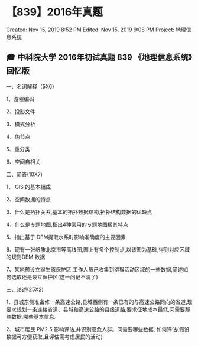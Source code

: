# 【839】2016年真题

Created: Nov 15, 2019 8:52 PM
Edited: Nov 15, 2019 9:08 PM
Project: 地理信息系统

## 🎓 中科院大学 2016年初试真题 839 《地理信息系统》回忆版

一、名词解释（5X6）

1、游程编码

2、投影文件

3、模式分析

4、伪节点

5、重分类

6、空间自相关

二、简答(10X7)

1、 GIS 的基本組成

2、空间数据的特点

3、什么是拓扑关系,基本的拓扑数据结构,拓扑结构数据的优缺点

4、什么是专题地图,指出4种常用的专题地图极其特点

5、指出基于 DEM提取水系时影响准确度的主要因素

6、现有一张纸质北京市等高线图,图上有多个控制点,以该图为基础,得到对应区域的规则DEM 数据

7、某地预设立猴生态保护区,工作人员己收集到猕猴活动区域的一些数据,简述如何选取还是设立保护区(这一问记不清了)

三、论述(25X2)

1、县城东侧准备修一条高速公路,县城西侧有一条已有的与高速公路同向的省道,现要求规划一条连接省道、县城和高速公路的县级道路,要求征地成本最低,问需要那些数据,哪些基本信息。

2、城市居民 PM2.5 影响评估,并识别高危人群。问需要哪些数据, 如何评估(假设数据可方便获取,且评估需考虑居民的活动)